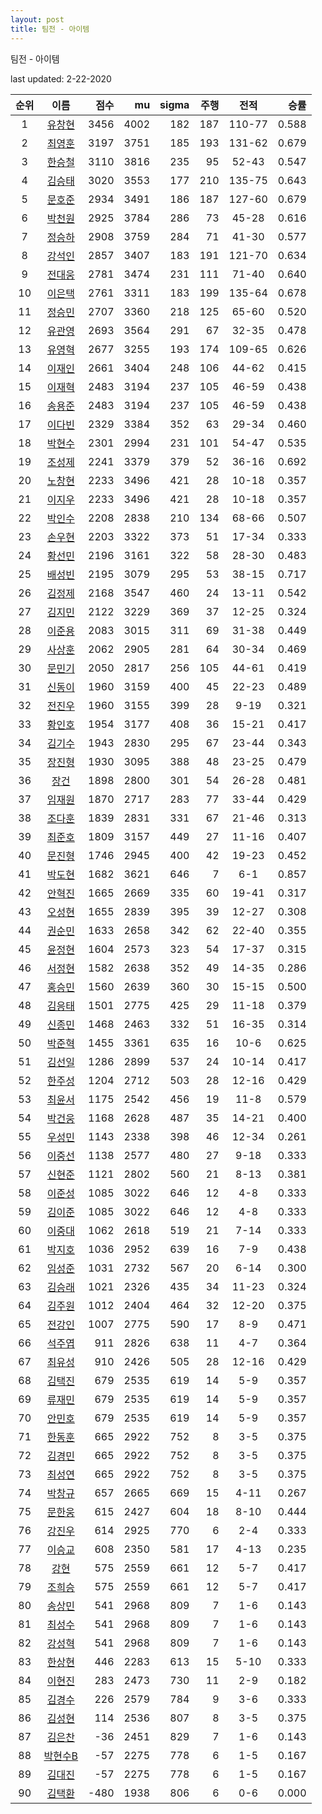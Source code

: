 ```yaml
---
layout: post
title: 팀전 - 아이템
---
```


팀전 - 아이템

last updated: 2-22-2020

| 순위 | 이름 | 점수 | mu | sigma | 주행 | 전적 | 승률 |
|:---:|:---:|---:|---:|---:|---:|:---:|---:|
| 1 | [유창현](../yuchanghyeon) | 3456 | 4002 | 182 | 187 | 110-77 | 0.588 |
| 2 | [최영훈](../choiyeonghun) | 3197 | 3751 | 185 | 193 | 131-62 | 0.679 |
| 3 | [한승철](../hanseungcheol) | 3110 | 3816 | 235 | 95 | 52-43 | 0.547 |
| 4 | [김승태](../gimseungtae) | 3020 | 3553 | 177 | 210 | 135-75 | 0.643 |
| 5 | [문호준](../munhojun) | 2934 | 3491 | 186 | 187 | 127-60 | 0.679 |
| 6 | [박천원](../bakcheonwon) | 2925 | 3784 | 286 | 73 | 45-28 | 0.616 |
| 7 | [정승하](../jeongseungha) | 2908 | 3759 | 284 | 71 | 41-30 | 0.577 |
| 8 | [강석인](../gangseokin) | 2857 | 3407 | 183 | 191 | 121-70 | 0.634 |
| 9 | [전대웅](../jeondaewoong) | 2781 | 3474 | 231 | 111 | 71-40 | 0.640 |
| 10 | [이은택](../ieuntaek) | 2761 | 3311 | 183 | 199 | 135-64 | 0.678 |
| 11 | [정승민](../jeongseungmin) | 2707 | 3360 | 218 | 125 | 65-60 | 0.520 |
| 12 | [유관영](../yugwanyeong) | 2693 | 3564 | 291 | 67 | 32-35 | 0.478 |
| 13 | [유영혁](../yuyeonghyeok) | 2677 | 3255 | 193 | 174 | 109-65 | 0.626 |
| 14 | [이재인](../ijaein) | 2661 | 3404 | 248 | 106 | 44-62 | 0.415 |
| 15 | [이재혁](../ijaehyeok) | 2483 | 3194 | 237 | 105 | 46-59 | 0.438 |
| 16 | [송용준](../songyongjun) | 2483 | 3194 | 237 | 105 | 46-59 | 0.438 |
| 17 | [이다빈](../idabin) | 2329 | 3384 | 352 | 63 | 29-34 | 0.460 |
| 18 | [박현수](../bakhyeonsu) | 2301 | 2994 | 231 | 101 | 54-47 | 0.535 |
| 19 | [조성제](../joseongje) | 2241 | 3379 | 379 | 52 | 36-16 | 0.692 |
| 20 | [노창현](../nochanghyeon) | 2233 | 3496 | 421 | 28 | 10-18 | 0.357 |
| 21 | [이지우](../ijiu) | 2233 | 3496 | 421 | 28 | 10-18 | 0.357 |
| 22 | [박인수](../bakinsu) | 2208 | 2838 | 210 | 134 | 68-66 | 0.507 |
| 23 | [손우현](../sonuhyeon) | 2203 | 3322 | 373 | 51 | 17-34 | 0.333 |
| 24 | [황선민](../hwangseongmin) | 2196 | 3161 | 322 | 58 | 28-30 | 0.483 |
| 25 | [배성빈](../baeseongbin) | 2195 | 3079 | 295 | 53 | 38-15 | 0.717 |
| 26 | [김정제](../gimjeongje) | 2168 | 3547 | 460 | 24 | 13-11 | 0.542 |
| 27 | [김지민](../gimjimin) | 2122 | 3229 | 369 | 37 | 12-25 | 0.324 |
| 28 | [이준용](../ijunyong) | 2083 | 3015 | 311 | 69 | 31-38 | 0.449 |
| 29 | [사상훈](../sasanghun) | 2062 | 2905 | 281 | 64 | 30-34 | 0.469 |
| 30 | [문민기](../munmingi) | 2050 | 2817 | 256 | 105 | 44-61 | 0.419 |
| 31 | [신동이](../shindongi) | 1960 | 3159 | 400 | 45 | 22-23 | 0.489 |
| 32 | [전진우](../jeonjinwoo) | 1960 | 3155 | 399 | 28 | 9-19 | 0.321 |
| 33 | [황인호](../hwanginho) | 1954 | 3177 | 408 | 36 | 15-21 | 0.417 |
| 34 | [김기수](../gimgisu) | 1943 | 2830 | 295 | 67 | 23-44 | 0.343 |
| 35 | [장진형](../jangjinhyeong) | 1930 | 3095 | 388 | 48 | 23-25 | 0.479 |
| 36 | [장건](../janggeon) | 1898 | 2800 | 301 | 54 | 26-28 | 0.481 |
| 37 | [임재원](../imjaewon) | 1870 | 2717 | 283 | 77 | 33-44 | 0.429 |
| 38 | [조다훈](../jodahun) | 1839 | 2831 | 331 | 67 | 21-46 | 0.313 |
| 39 | [최준호](../choijunho) | 1809 | 3157 | 449 | 27 | 11-16 | 0.407 |
| 40 | [문진형](../munjinhyeong) | 1746 | 2945 | 400 | 42 | 19-23 | 0.452 |
| 41 | [박도현](../bakdohyeon) | 1682 | 3621 | 646 | 7 | 6-1 | 0.857 |
| 42 | [안혁진](../anhyeokjin) | 1665 | 2669 | 335 | 60 | 19-41 | 0.317 |
| 43 | [오성현](../oseonghyeon) | 1655 | 2839 | 395 | 39 | 12-27 | 0.308 |
| 44 | [권순민](../gweonsoonmin) | 1633 | 2658 | 342 | 62 | 22-40 | 0.355 |
| 45 | [윤정현](../yunjeonghyeon) | 1604 | 2573 | 323 | 54 | 17-37 | 0.315 |
| 46 | [서정현](../seojeonghyeon) | 1582 | 2638 | 352 | 49 | 14-35 | 0.286 |
| 47 | [홍승민](../hongseungmin) | 1560 | 2639 | 360 | 30 | 15-15 | 0.500 |
| 48 | [김응태](../gimeungtae) | 1501 | 2775 | 425 | 29 | 11-18 | 0.379 |
| 49 | [신종민](../shinjongmin) | 1468 | 2463 | 332 | 51 | 16-35 | 0.314 |
| 50 | [박준혁](../bakjunhyeok) | 1455 | 3361 | 635 | 16 | 10-6 | 0.625 |
| 51 | [김선일](../gimseonil) | 1286 | 2899 | 537 | 24 | 10-14 | 0.417 |
| 52 | [한주성](../hanjuseong) | 1204 | 2712 | 503 | 28 | 12-16 | 0.429 |
| 53 | [최윤서](../choiyunseo) | 1175 | 2542 | 456 | 19 | 11-8 | 0.579 |
| 54 | [박건웅](../bakgeonung) | 1168 | 2628 | 487 | 35 | 14-21 | 0.400 |
| 55 | [우성민](../useongmin) | 1143 | 2338 | 398 | 46 | 12-34 | 0.261 |
| 56 | [이중선](../ijungseon) | 1138 | 2577 | 480 | 27 | 9-18 | 0.333 |
| 57 | [신현준](../shinhyeonjun) | 1121 | 2802 | 560 | 21 | 8-13 | 0.381 |
| 58 | [이준성](../ijunseong) | 1085 | 3022 | 646 | 12 | 4-8 | 0.333 |
| 59 | [김이준](../gimijun) | 1085 | 3022 | 646 | 12 | 4-8 | 0.333 |
| 60 | [이중대](../ijungdae) | 1062 | 2618 | 519 | 21 | 7-14 | 0.333 |
| 61 | [박지호](../bakjiho) | 1036 | 2952 | 639 | 16 | 7-9 | 0.438 |
| 62 | [임성준](../imseongjun) | 1031 | 2732 | 567 | 20 | 6-14 | 0.300 |
| 63 | [김승래](../gimseungrae) | 1021 | 2326 | 435 | 34 | 11-23 | 0.324 |
| 64 | [김주원](../gimjuwon) | 1012 | 2404 | 464 | 32 | 12-20 | 0.375 |
| 65 | [전강인](../jeongangin) | 1007 | 2775 | 590 | 17 | 8-9 | 0.471 |
| 66 | [석주엽](../seokjuyeob) | 911 | 2826 | 638 | 11 | 4-7 | 0.364 |
| 67 | [최유성](../choiyuseong) | 910 | 2426 | 505 | 28 | 12-16 | 0.429 |
| 68 | [김택진](../gimtaekjin) | 679 | 2535 | 619 | 14 | 5-9 | 0.357 |
| 69 | [류재민](../ryujaemin) | 679 | 2535 | 619 | 14 | 5-9 | 0.357 |
| 70 | [안민호](../anminho) | 679 | 2535 | 619 | 14 | 5-9 | 0.357 |
| 71 | [한동훈](../handonghun) | 665 | 2922 | 752 | 8 | 3-5 | 0.375 |
| 72 | [김경민](../gimgyeongmin) | 665 | 2922 | 752 | 8 | 3-5 | 0.375 |
| 73 | [최성연](../choiseongyeon) | 665 | 2922 | 752 | 8 | 3-5 | 0.375 |
| 74 | [박창규](../bakchanggyu) | 657 | 2665 | 669 | 15 | 4-11 | 0.267 |
| 75 | [문한웅](../munhanung) | 615 | 2427 | 604 | 18 | 8-10 | 0.444 |
| 76 | [강진우](../gangjinwu) | 614 | 2925 | 770 | 6 | 2-4 | 0.333 |
| 77 | [이승교](../iseunggyo) | 608 | 2350 | 581 | 17 | 4-13 | 0.235 |
| 78 | [강현](../ganghyeon) | 575 | 2559 | 661 | 12 | 5-7 | 0.417 |
| 79 | [조희승](../joheeseung) | 575 | 2559 | 661 | 12 | 5-7 | 0.417 |
| 80 | [송상민](../songsangmin) | 541 | 2968 | 809 | 7 | 1-6 | 0.143 |
| 81 | [최성수](../choiseongsu) | 541 | 2968 | 809 | 7 | 1-6 | 0.143 |
| 82 | [강성혁](../gangseonghyeok) | 541 | 2968 | 809 | 7 | 1-6 | 0.143 |
| 83 | [한상현](../hansanghyeon) | 446 | 2283 | 613 | 15 | 5-10 | 0.333 |
| 84 | [이현진](../ihyeonjin) | 283 | 2473 | 730 | 11 | 2-9 | 0.182 |
| 85 | [김경수](../gimgyeongsu) | 226 | 2579 | 784 | 9 | 3-6 | 0.333 |
| 86 | [김성현](../gimseonghyeon) | 114 | 2536 | 807 | 8 | 3-5 | 0.375 |
| 87 | [김은찬](../gimeunchan) | -36 | 2451 | 829 | 7 | 1-6 | 0.143 |
| 88 | [박현수B](../bakhyeonsu-b) | -57 | 2275 | 778 | 6 | 1-5 | 0.167 |
| 89 | [김대진](../gimdaejin) | -57 | 2275 | 778 | 6 | 1-5 | 0.167 |
| 90 | [김택환](../gimtaekhwan) | -480 | 1938 | 806 | 6 | 0-6 | 0.000 |
